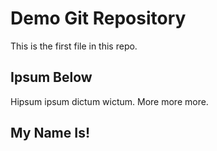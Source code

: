 # Demo Git Repository

This is the first file in this repo.

## Ipsum Below

Hipsum ipsum dictum wictum. More more more.

## My Name Is!